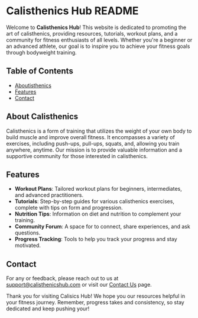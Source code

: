 # Calisthenics Hub README

Welcome to **Calisthenics Hub**! This website is dedicated to promoting the art of calisthenics, providing resources, tutorials, workout plans, and a community for fitness enthusiasts of all levels. Whether you're a beginner or an advanced athlete, our goal is to inspire you to achieve your fitness goals through bodyweight training.

## Table of Contents

- [Aboutisthenics](#about-calisthenics)
- [Features](#features)
- [Contact](#contact)

## About Calisthenics

Calisthenics is a form of training that utilizes the weight of your own body to build muscle and improve overall fitness. It encompasses a variety of exercises, including push-ups, pull-ups, squats, and, allowing you train anywhere, anytime. Our mission is to provide valuable information and a supportive community for those interested in calisthenics.

## Features

- **Workout Plans**: Tailored workout plans for beginners, intermediates, and advanced practitioners.
- **Tutorials**: Step-by-step guides for various calisthenics exercises, complete with tips on form and progression.
- **Nutrition Tips**: Information on diet and nutrition to complement your training.
- **Community Forum**: A space for to connect, share experiences, and ask questions.
- **Progress Tracking**: Tools to help you track your progress and stay motivated.

## Contact

For any or feedback, please reach out to us at support@calisthenicshub.com or visit our [Contact Us](#) page.

Thank you for visiting Calisics Hub! We hope you our resources helpful in your fitness journey. Remember, progress takes and consistency, so stay dedicated and keep pushing your!
